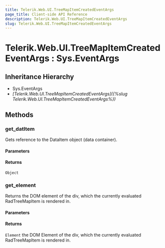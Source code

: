 ```yaml
---
title: Telerik.Web.UI.TreeMapItemCreatedEventArgs
page_title: Client-side API Reference
description: Telerik.Web.UI.TreeMapItemCreatedEventArgs
slug: Telerik.Web.UI.TreeMapItemCreatedEventArgs
---
```


# Telerik.Web.UI.TreeMapItemCreatedEventArgs : Sys.EventArgs 

## Inheritance Hierarchy

* Sys.EventArgs
* *[Telerik.Web.UI.TreeMapItemCreatedEventArgs]({%slug Telerik.Web.UI.TreeMapItemCreatedEventArgs%})*


## Methods

###  get_datItem

Gets reference to the DataItem object (data container).

#### Parameters

#### Returns

`Object`


### get_element

Returns the DOM element of the div, which the currently evaluated RadTreeMapItem is rendered in. 

#### Parameters

#### Returns

`Element` the DOM Element of the div, which the currently evaluated RadTreeMapItem is rendered in.

